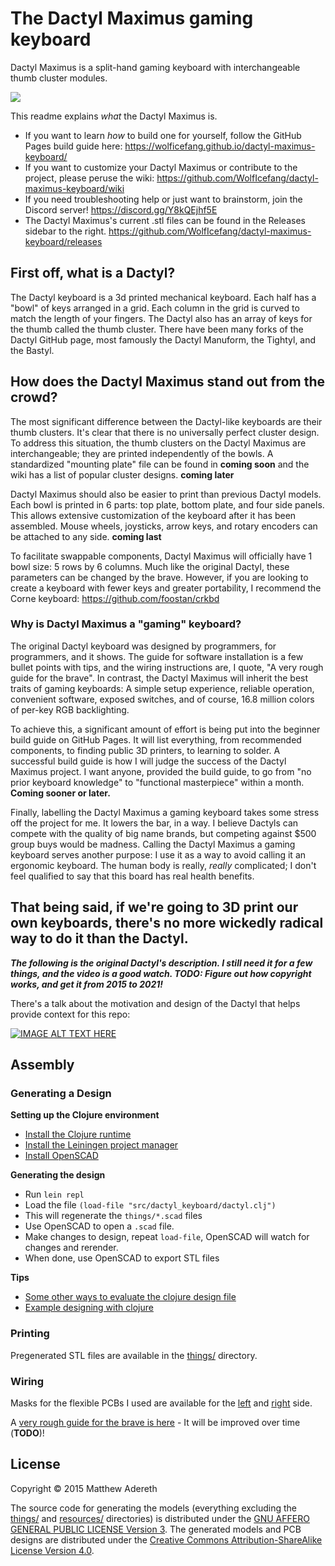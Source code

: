 # The Dactyl Maximus gaming keyboard
Dactyl Maximus is a split-hand gaming keyboard with interchangeable thumb cluster modules.

<img src="https://raw.githubusercontent.com/adereth/dactyl-cave/master/resources/glamourshot.png"/>

This readme explains *what* the Dactyl Maximus is.
* If you want to learn *how* to build one for yourself, follow the GitHub Pages build guide here: https://wolficefang.github.io/dactyl-maximus-keyboard/
* If you want to customize your Dactyl Maximus or contribute to the project, please peruse the wiki: https://github.com/WolfIcefang/dactyl-maximus-keyboard/wiki
* If you need troubleshooting help or just want to brainstorm, join the Discord server! https://discord.gg/Y8kQEjhf5E
* The Dactyl Maximus's current .stl files can be found in the Releases sidebar to the right. https://github.com/WolfIcefang/dactyl-maximus-keyboard/releases

## First off, what is a Dactyl?

The Dactyl keyboard is a 3d printed mechanical keyboard. Each half has a "bowl" of keys arranged in a grid. Each column in the grid is curved to match the length of your fingers. The Dactyl also has an array of keys for the thumb called the thumb cluster. There have been many forks of the Dactyl GitHub page, most famously the Dactyl Manuform, the Tightyl, and the Bastyl. 

## How does the Dactyl Maximus stand out from the crowd?

The most significant difference between the Dactyl-like keyboards are their thumb clusters. It's clear that there is no universally perfect cluster design. To address this situation, the thumb clusters on the Dactyl Maximus are interchangeable; they are printed independently of the bowls. A standardized "mounting plate" file can be found in **coming soon** and the wiki has a list of popular cluster designs. **coming later**

Dactyl Maximus should also be easier to print than previous Dactyl models. Each bowl is printed in 6 parts: top plate, bottom plate, and four side panels. This allows extensive customization of the keyboard after it has been assembled. Mouse wheels, joysticks, arrow keys, and rotary encoders can be attached to any side. **coming last**

To facilitate swappable components, Dactyl Maximus will officially have 1 bowl size: 5 rows by 6 columns. Much like the original Dactyl, these parameters can be changed by the brave. However, if you are looking to create a keyboard with fewer keys and greater portability, I recommend the Corne keyboard: https://github.com/foostan/crkbd

### Why is Dactyl Maximus a "gaming" keyboard?

The original Dactyl keyboard was designed by programmers, for programmers, and it shows. The guide for software installation is a few bullet points with tips, and the wiring instructions are, I quote, "A very rough guide for the brave". In contrast, the Dactyl Maximus will inherit the best traits of gaming keyboards: A simple setup experience, reliable operation, convenient software, exposed switches, and of course, 16.8 million colors of per-key RGB backlighting.

To achieve this, a significant amount of effort is being put into the beginner build guide on GitHub Pages. It will list everything, from recommended components, to finding public 3D printers, to learning to solder. A successful build guide is how I will judge the success of the Dactyl Maximus project. I want anyone, provided the build guide, to go from "no prior keyboard knowledge" to "functional masterpiece" within a month. **Coming sooner or later.**

Finally, labelling the Dactyl Maximus a gaming keyboard takes some stress off the project for me. It lowers the bar, in a way. I believe Dactyls can compete with the quality of big name brands, but competing against $500 group buys would be madness. Calling the Dactyl Maximus a gaming keyboard serves another purpose: I use it as a way to avoid calling it an ergonomic keyboard.  The human body is really, *really* complicated; I don't feel qualified to say that this board has real health benefits.

## That being said, if we're going to 3D print our own keyboards, there's no more wickedly radical way to do it than the Dactyl. 

***The following is the original Dactyl's description. I still need it for a few things, and the video is a good watch.
TODO: Figure out how copyright works, and get it from 2015 to 2021!***

There's a talk about the motivation and design of the Dactyl that helps provide context for this repo:

[![IMAGE ALT TEXT HERE](https://img.youtube.com/vi/uk3A41U0iO4/0.jpg)](https://www.youtube.com/watch?v=uk3A41U0iO4)

## Assembly

### Generating a Design

**Setting up the Clojure environment**
* [Install the Clojure runtime](https://clojure.org)
* [Install the Leiningen project manager](http://leiningen.org/)
* [Install OpenSCAD](http://www.openscad.org/)

**Generating the design**
* Run `lein repl`
* Load the file `(load-file "src/dactyl_keyboard/dactyl.clj")`
* This will regenerate the `things/*.scad` files
* Use OpenSCAD to open a `.scad` file.
* Make changes to design, repeat `load-file`, OpenSCAD will watch for changes and rerender.
* When done, use OpenSCAD to export STL files

**Tips**
* [Some other ways to evaluate the clojure design file](http://stackoverflow.com/a/28213489)
* [Example designing with clojure](http://adereth.github.io/blog/2014/04/09/3d-printing-with-clojure/)


### Printing
Pregenerated STL files are available in the [things/](things/) directory.

### Wiring
Masks for the flexible PCBs I used are available for the [left](resources/pcb-left.svg) and [right](resources/pcb-right.svg) side.

A [very rough guide for the brave is here](guide/README.org#wiring) - It will be improved over time (**TODO**)!

## License

Copyright © 2015 Matthew Adereth

The source code for generating the models (everything excluding the [things/](things/) and [resources/](resources/) directories) is distributed under the [GNU AFFERO GENERAL PUBLIC LICENSE Version 3](LICENSE).  The generated models and PCB designs are distributed under the [Creative Commons Attribution-ShareAlike License Version 4.0](LICENSE-models).
